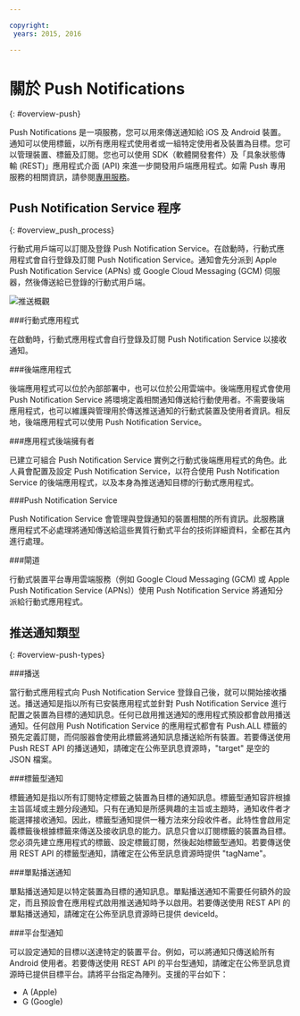```yaml
---

copyright:
 years: 2015, 2016

---
```


# 關於 Push Notifications
{: #overview-push}

Push Notifications 是一項服務，您可以用來傳送通知給 iOS 及 Android 裝置。通知可以使用標籤，以所有應用程式使用者或一組特定使用者及裝置為目標。您可以管理裝置、標籤及訂閱。您也可以使用 SDK（軟體開發套件）及「具象狀態傳輸 (REST)」應用程式介面 (API) 來進一步開發用戶端應用程式。如需 Push 專用服務的相關資訊，請參閱[專用服務](../../dedicated/index.html)。 


## Push Notification Service 程序
{: #overview_push_process}

行動式用戶端可以訂閱及登錄 Push Notification Service。在啟動時，行動式應用程式會自行登錄及訂閱 Push Notification Service。通知會先分派到 Apple Push Notification Service (APNs) 或 Google Cloud Messaging (GCM) 伺服器，然後傳送給已登錄的行動式用戶端。

![推送概觀](images/overview.jpg)


###行動式應用程式

在啟動時，行動式應用程式會自行登錄及訂閱 Push Notification Service 以接收通知。

###後端應用程式

後端應用程式可以位於內部部署中，也可以位於公用雲端中。後端應用程式會使用 Push Notification Service 將環境定義相關通知傳送給行動使用者。不需要後端應用程式，也可以維護與管理用於傳送推送通知的行動式裝置及使用者資訊。相反地，後端應用程式可以使用 Push Notification Service。

###應用程式後端擁有者

已建立可組合 Push Notification Service 實例之行動式後端應用程式的角色。此人員會配置及設定 Push Notification Service，以符合使用 Push Notification Service 的後端應用程式，以及本身為推送通知目標的行動式應用程式。

###Push Notification Service

Push Notification Service 會管理與登錄通知的裝置相關的所有資訊。此服務讓應用程式不必處理將通知傳送給這些異質行動式平台的技術詳細資料，全都在其內進行處理。

###閘道

行動式裝置平台專用雲端服務（例如 Google Cloud Messaging (GCM) 或 Apple Push Notification Service (APNs)）使用 Push Notification Service 將通知分派給行動式應用程式。

## 推送通知類型
{: #overview-push-types}

###播送

當行動式應用程式向 Push Notification Service 登錄自己後，就可以開始接收播送。播送通知是指以所有已安裝應用程式並針對 Push Notification Service 進行配置之裝置為目標的通知訊息。任何已啟用推送通知的應用程式預設都會啟用播送通知。任何啟用 Push Notification Service 的應用程式都會有 Push.ALL 標籤的預先定義訂閱，而伺服器會使用此標籤將通知訊息播送給所有裝置。若要傳送使用 Push REST API 的播送通知，請確定在公佈至訊息資源時，"target" 是空的 JSON 檔案。

###標籤型通知

標籤通知是指以所有訂閱特定標籤之裝置為目標的通知訊息。標籤型通知容許根據主旨區域或主題分段通知。只有在通知是所感興趣的主旨或主題時，通知收件者才能選擇接收通知。因此，標籤型通知提供一種方法來分段收件者。此特性會啟用定義標籤後根據標籤來傳送及接收訊息的能力。訊息只會以訂閱標籤的裝置為目標。您必須先建立應用程式的標籤、設定標籤訂閱，然後起始標籤型通知。若要傳送使用 REST API 的標籤型通知，請確定在公佈至訊息資源時提供 "tagName"。

###單點播送通知

單點播送通知是以特定裝置為目標的通知訊息。單點播送通知不需要任何額外的設定，而且預設會在應用程式啟用推送通知時予以啟用。若要傳送使用 REST API 的單點播送通知，請確定在公佈至訊息資源時已提供 deviceId。

###平台型通知

可以設定通知的目標以送達特定的裝置平台。例如，可以將通知只傳送給所有 Android 使用者。若要傳送使用 REST API 的平台型通知，請確定在公佈至訊息資源時已提供目標平台。請將平台指定為陣列。支援的平台如下：
* A (Apple)
* G (Google)
